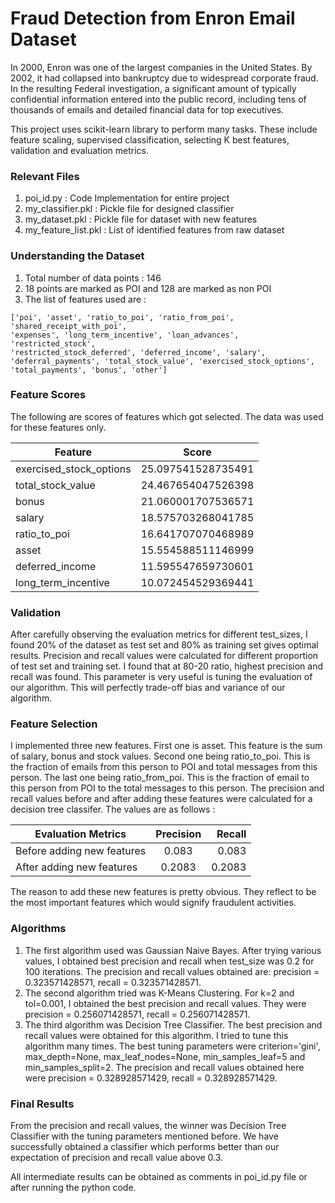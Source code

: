 # Fraud Detection from Enron Email Dataset

In 2000, Enron was one of the largest companies in the United States. By 2002, it had collapsed into bankruptcy due to widespread corporate fraud. In the resulting Federal investigation, a significant amount of typically confidential information entered into the public record, including tens of thousands of emails and detailed financial data for top executives.  

This project uses scikit-learn library to perform many tasks. These include feature scaling, supervised classification, selecting K best features, validation and evaluation metrics.

### Relevant Files
1. poi_id.py : Code Implementation for entire project  
2. my_classifier.pkl : Pickle file for designed classifier  
3. my_dataset.pkl : Pickle file for dataset with new features  
4. my_feature_list.pkl : List of identified features from raw dataset  

### Understanding the Dataset
1. Total number of data points : 146
2. 18 points are marked as POI and 128 are marked as non POI
3. The list of features used are :  
```
['poi', 'asset', 'ratio_to_poi', 'ratio_from_poi', 'shared_receipt_with_poi',
'expenses', 'long_term_incentive', 'loan_advances', 'restricted_stock', 
'restricted_stock_deferred', 'deferred_income', 'salary',
'deferral_payments', 'total_stock_value', 'exercised_stock_options',
'total_payments', 'bonus', 'other']
```
### Feature Scores
The following are scores of features which got selected. The data was used for these features only.

| Feature     | Score |
| ---------- |:----------:|
| exercised_stock_options   | 25.097541528735491 |
| total_stock_value   | 24.467654047526398 |
| bonus   | 21.060001707536571 |
| salary  | 18.575703268041785 |
| ratio_to_poi  | 16.641707070468989 |
| asset   | 15.554588511146999 |
| deferred_income   | 11.595547659730601 |
| long_term_incentive   | 10.072454529369441 |

### Validation
After carefully observing the evaluation metrics for different test_sizes, I found 20% of the dataset as test set and 80% as training set gives optimal results. Precision and recall values were calculated for different proportion of test set and training set. I found that at 80-20 ratio, highest precision and recall was found. This parameter is very useful is tuning the evaluation of our algorithm. This will perfectly trade-off bias and variance of our algorithm.

### Feature Selection

I implemented three new features. First one is asset. This feature is the sum of salary, bonus and stock values. Second one being ratio_to_poi. This is the fraction of emails from this person to POI and total messages from this person. The last one being ratio_from_poi. This is the fraction of email to this person from POI to the total messages to this person. The precision and recall values before and after adding these features were calculated for a decision tree classifer. The values are as follows :

|  Evaluation Metrics       | Precision | Recall  |
| ------------- |:-------------:| -----:|
| Before adding new features      | 0.083 | 0.083 |
| After adding new features      |  0.2083 |   0.2083 |

The reason to add these new features is pretty obvious. They reflect to be the most important features which would signify fraudulent activities. 

### Algorithms
1. The first algorithm used was Gaussian Naive Bayes. After trying various values, I obtained best precision and recall when test_size was 0.2 for 100 iterations. The precision and recall values obtained are: precision = 0.323571428571, recall = 0.323571428571.  
2. The second algorithm tried was K-Means Clustering. For k=2 and tol=0.001, I obtained the best precision and recall values. They were precision = 0.256071428571, recall = 0.256071428571.  
3. The third algorithm was Decision Tree Classifier. The best precision and recall values were obtained for this algorithm. I tried to tune this algorithm many times. The best tuning parameters were criterion='gini', max_depth=None, max_leaf_nodes=None, min_samples_leaf=5 and min_samples_split=2. The precision and recall values obtained here were precision = 0.328928571429, recall = 0.328928571429. 
### Final Results
From the precision and recall values, the winner was Decision Tree Classifier with the tuning parameters mentioned before. We have successfully obtained a classifier which performs better than our expectation of precision and recall value above 0.3. 

All intermediate results can be obtained as comments in poi_id.py file or after running the python code.  
